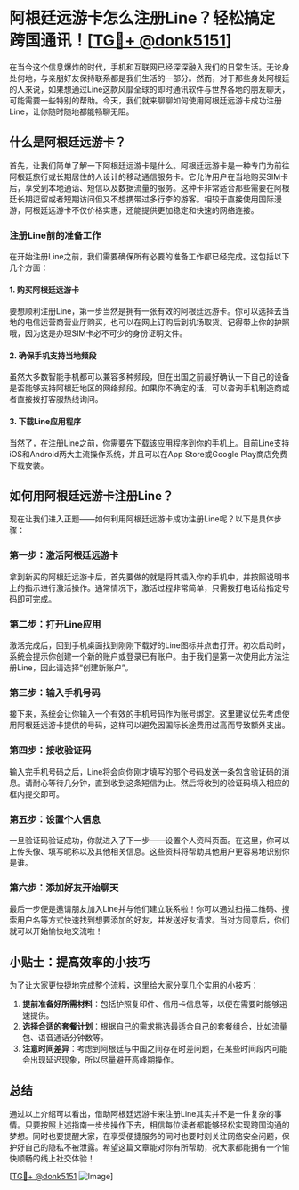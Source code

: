 # 阿根廷远游卡怎么注册Line？轻松搞定跨国通讯！[[TG💪+ @donk5151](https://t.me/s/donk5151)]

在当今这个信息爆炸的时代，手机和互联网已经深深融入我们的日常生活。无论身处何地，与亲朋好友保持联系都是我们生活的一部分。然而，对于那些身处阿根廷的人来说，如果想通过Line这款风靡全球的即时通讯软件与世界各地的朋友聊天，可能需要一些特别的帮助。今天，我们就来聊聊如何使用阿根廷远游卡成功注册Line，让你随时随地都能畅聊无阻。

## 什么是阿根廷远游卡？

首先，让我们简单了解一下阿根廷远游卡是什么。阿根廷远游卡是一种专门为前往阿根廷旅行或长期居住的人设计的移动通信服务卡。它允许用户在当地购买SIM卡后，享受到本地通话、短信以及数据流量的服务。这种卡非常适合那些需要在阿根廷长期逗留或者短期访问但又不想携带过多行李的游客。相较于直接使用国际漫游，阿根廷远游卡不仅价格实惠，还能提供更加稳定和快速的网络连接。

### 注册Line前的准备工作

在开始注册Line之前，我们需要确保所有必要的准备工作都已经完成。这包括以下几个方面：

#### 1. 购买阿根廷远游卡
要想顺利注册Line，第一步当然是拥有一张有效的阿根廷远游卡。你可以选择去当地的电信运营商营业厅购买，也可以在网上订购后到机场取货。记得带上你的护照哦，因为这是办理SIM卡必不可少的身份证明文件。

#### 2. 确保手机支持当地频段
虽然大多数智能手机都可以兼容多种频段，但在出国之前最好确认一下自己的设备是否能够支持阿根廷地区的网络频段。如果你不确定的话，可以咨询手机制造商或者直接拨打客服热线询问。

#### 3. 下载Line应用程序
当然了，在注册Line之前，你需要先下载该应用程序到你的手机上。目前Line支持iOS和Android两大主流操作系统，并且可以在App Store或Google Play商店免费下载安装。

## 如何用阿根廷远游卡注册Line？

现在让我们进入正题——如何利用阿根廷远游卡成功注册Line呢？以下是具体步骤：

### 第一步：激活阿根廷远游卡
拿到新买的阿根廷远游卡后，首先要做的就是将其插入你的手机中，并按照说明书上的指示进行激活操作。通常情况下，激活过程非常简单，只需拨打电话给指定号码即可完成。

### 第二步：打开Line应用
激活完成后，回到手机桌面找到刚刚下载好的Line图标并点击打开。初次启动时，系统会提示你创建一个新的账户或登录已有账户。由于我们是第一次使用此方法注册Line，因此请选择“创建新账户”。

### 第三步：输入手机号码
接下来，系统会让你输入一个有效的手机号码作为账号绑定。这里建议优先考虑使用阿根廷远游卡提供的号码，这样可以避免因国际长途费用过高而导致额外支出。

### 第四步：接收验证码
输入完手机号码之后，Line将会向你刚才填写的那个号码发送一条包含验证码的消息。请耐心等待几分钟，直到收到这条短信为止。然后将收到的验证码填入相应的框内提交即可。

### 第五步：设置个人信息
一旦验证码验证成功，你就进入了下一步——设置个人资料页面。在这里，你可以上传头像、填写昵称以及其他相关信息。这些资料将帮助其他用户更容易地识别你是谁。

### 第六步：添加好友开始聊天
最后一步便是邀请朋友加入Line并与他们建立联系啦！你可以通过扫描二维码、搜索用户名等方式快速找到想要添加的好友，并发送好友请求。当对方同意后，你们就可以开始愉快地交流啦！

## 小贴士：提高效率的小技巧

为了让大家更快捷地完成整个流程，这里给大家分享几个实用的小技巧：

1. **提前准备好所需材料**：包括护照复印件、信用卡信息等，以便在需要时能够迅速提供。
2. **选择合适的套餐计划**：根据自己的需求挑选最适合自己的套餐组合，比如流量包、语音通话分钟数等。
3. **注意时间差异**：考虑到阿根廷与中国之间存在时差问题，在某些时间段内可能会出现延迟现象，所以尽量避开高峰期操作。

## 总结

通过以上介绍可以看出，借助阿根廷远游卡来注册Line其实并不是一件复杂的事情。只要按照上述指南一步步操作下去，相信每位读者都能够轻松实现跨国沟通的梦想。同时也要提醒大家，在享受便捷服务的同时也要时刻关注网络安全问题，保护好自己的隐私不被泄露。希望这篇文章能对你有所帮助，祝大家都能拥有一个愉快顺畅的线上社交体验！

[[TG💪+ @donk5151](https://t.me/s/donk5151) ![Image](https://i.postimg.cc/rwNCRYN7/Snipaste-2025-04-30-17-27-05.png)]